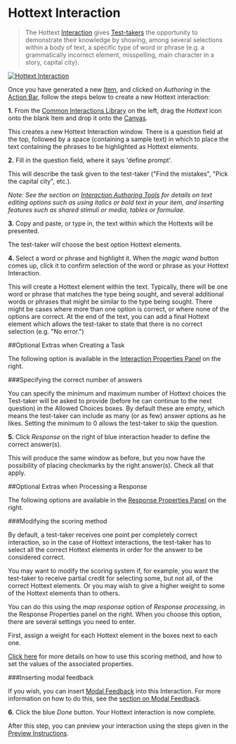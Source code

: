 <!--
created_at: 2016-12-15
authors:         
    - "Catherine Pease"
--> 

# Hottext Interaction

>The Hottext [Interaction](../appendix/glossary.md#interaction) gives [Test-takers](../appendix/glossary.md#test-taker) the opportunity to demonstrate their knowledge by showing, among several selections within a body of text, a specific type of word or phrase (e.g. a grammatically incorrect element, misspelling, main character in a story, capital city).

[![Hottext Interaction](https://img.youtube.com/vi/BcG-vjaRuok/hqdefault.jpg)](https://youtube.com/watch?v=BcG-vjaRuok&rel=0 "Hottext Interaction")

Once you have generated a new [Item](../appendix/glossary.md#item), and clicked on *Authoring* in the [Action Bar](../appendix/glossary.md#action-bar), follow the steps below to create a new Hottext interaction:

**1.** From the [Common Interactions Library](../appendix/glossary.md#common-interactions-library) on the left, drag the *Hottext* icon onto the blank Item and drop it onto the [Canvas](../appendix/glossary.md#canvas).

This creates a new Hottext Interaction window. There is a question field at the top, followed by a space (containing a sample text) in which to place the text containing the phrases to be highlighted as Hottext elements.

**2.** Fill in the question field, where it says 'define prompt'.

This will describe the task given to the test-taker ("Find the mistakes", "Pick the capital city", etc.). 

*Note: See the section on [Interaction Authoring Tools](../interactions/interaction-authoring-tools.md) for details on text editing options such as using italics or bold text in your item, and inserting features such as shared stimuli or media, tables or formulae.*

**3.** Copy and paste, or type in, the text within which the Hottexts will be presented. 

The test-taker will choose the best option Hottext elements.

**4.** Select a word or phrase and highlight it. When the *magic wand* button comes up, click it to confirm selection of the word or phrase as your Hottext Interaction.

This will create a Hottext element within the text. Typically, there will be one word or phrase that matches the type being sought, and several additional words or phrases that might be similar to the type being sought. There might be cases where more than one option is correct, or where none of the options are correct. At the end of the text, you can add a final Hottext element which allows the test-taker to state that there is no correct selection (e.g. "No error.")

<aside class="optional-extras">
##Optional Extras when Creating a Task

The following option is available in the [Interaction Properties Panel](../appendix/glossary.md#interaction-properties-panel) on the right.

###Specifying the correct number of answers 

You can specify the minimum and maximum number of Hottext choices the Test-taker will be asked to provide (before he can continue to the next question) in the Allowed Choices boxes. By default these are empty, which means the test-taker can include as many (or as few) answer options as he likes. Setting the minimum to 0 allows the test-taker to skip the question.
</aside> 

**5.** Click *Response* on the right of blue interaction header to define the correct answer(s).

This will produce the same window as before, but you now have the possibility of placing checkmarks by the right answer(s). Check all that apply.

<aside class="optional-extras">
##Optional Extras when Processing a Response

The following options are available in the [Response Properties Panel](../appendix/glossary.md#response-properties-panel) on the right.

###Modifying the scoring method

By default, a test-taker receives one point per completely correct interaction, so in the case of Hottext interactions, the test-taker has to select all the correct Hottext elements in order for the answer to be considered correct.

You may want to modify the scoring system if, for example, you want the test-taker to receive partial credit for selecting some, but not all, of the correct Hottext elements. Or you may wish to give a higher weight to some of the Hottext elements than to others. 

You can do this using the *map response* option of *Response processing*, in the Response Properties panel on the right. When you choose this option, there are several settings you need to enter. 

First, assign a weight for each Hottext element in the boxes next to each one. 

[Click here](../items/item-scoring-rules.md#item-scoring-rules) for more details on how to use this scoring method, and how to set the values of the associated properties.

###Inserting modal feedback 

If you wish, you can insert [Modal Feedback](../appendix/glossary.md#modal-feedback) into this Interaction. For more information on how to do this, see the [section on Modal Feedback](../items/modal-feedback.md).
</aside>

**6.** Click the blue *Done* button. Your Hottext interaction is now complete.

After this step, you can preview your interaction using the steps given in the [Preview Instructions](../items/preview.md).
